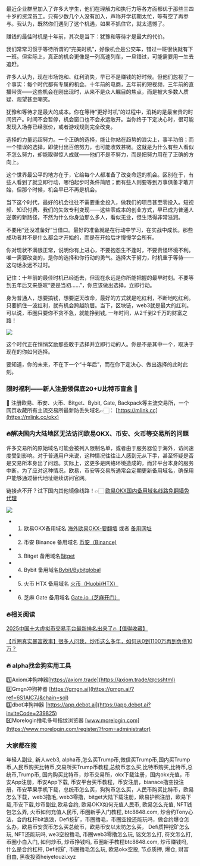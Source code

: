 最近企业群里加入了许多大学生，他们在理解力和执行力等各方面都优于那些三四十岁的资深员工。只有少数几个人没有加入，声称开学初期太忙，等有空了再参与。我认为，既然你们遇到了这个机遇，如果不抓住它，就太遗憾了。

赚钱的最佳时机是十年前，其次是当下：犹豫和等待才是最大的代价。

我们常常习惯于等待所谓的“完美时机”，好像机会是公交车，错过一班很快就有下一班。但实际上，真正的机会更像是一列高速列车，一旦错过，可能需要用一生去追赶。

许多人认为，现在市场饱和、红利消失，早已不是赚钱的好时候。但他们忽视了一个事实：每个时代都有专属的机会。十年前的电商，五年前的短视频，三年前的直播带货——这些机会在刚出现时，从来不是众人瞩目的焦点，而是被大多数人质疑、观望甚至嘲笑。

犹豫和等待才是最大的成本。你在等待“更好时机”的过程中，消耗的是最宝贵的时间资产。时间不会暂停，机会窗口也不会永远敞开。当你终于下定决心时，很可能发现入场券已经涨价，或者游戏规则完全改变。

选择的力量远超努力。一个正确的选择，能让你站在趋势的浪尖上，事半功倍；而一个错误的选择，即使付出百倍努力，也可能收效甚微。这就是为什么有些人看似不怎么努力，却能取得惊人成就——他们不是不努力，而是把努力用在了正确的方向上。

这个世界最公平的地方在于，它给每个人都准备了改变命运的机会。区别在于，有些人看到了就立即行动，哪怕起步时条件简陋；而有些人则要等到万事俱备才敢开始，但那个时候，机会早已不再是机会。

当下这个时代，最好的机会往往不需要重金投入，做我们的项目甚至零投入。短视频、知识付费、我们的失效专利变现——这些零成本的创业方式，早已成为普通人逆袭的新路径，不然为什么你身边那么多人，看似无业，但生活得非常滋润。

不要用“还没准备好”当借口。最好的准备就是在行动中学习，在实战中成长。那些成功者并不是什么都会才开始的，而是在开始后才慢慢学会所有。

你对现状不满很正常，说明你有上进心，不要抱怨生不逢时，不要责怪环境不利。唯一需要改变的，是你的选择和你行动的勇气。选择大于努力，时机重于等待——这句话永远不过时。

记住：十年前的最佳时机已经逝去，但现在永远是你所能把握的最早时刻。不要等到五年后又来感叹“要是当初……”，你应该做出选择，立即行动。

身为普通人，想要搞钱，想要逆天改命，最好的方式就是吃红利，不断地吃红利。只要抓住一波红利，就有机会跨越阶层。当下，区块链，web3就是最大的红利。  
可以说，币圈只要你不贪不急，就能挣到钱, 一年时间，从2千到2千万的财富之路！

[![](https://307e939.webp.li/og.png)](https://btc8848.com/top-10-exchanges)

这个时代正在悄悄奖励那些敢于选择并立即行动的人。你是不是其中一个，取决于现在的你如何选择。

要知道，你的未来，不在下一个“十年后”，而在你下定决心、做出选择的此时此刻。

### 限时福利——新人注册领保底20+U比特币盲盒 🎁
🎁 注册欧易、币安、火币、Bitget、Bybit, Gate, Backpack等主流交易所，一个网页收藏所有主流交易所最新防丢失域名👉🏻： [https://mlink.cc](https://mlink.cc/okx)

### 🔥解决国内大陆地区无法访问欧易OKX、币安、火币等交易所的问题
许多交易所的原始域名可能会被列入限制名单，或者由于服务器位于海外，访问速度受到影响。对于普通用户来说，这种情况往往让人感到无从下手，甚至怀疑是否是交易所本身出了问题。实际上，这更多是网络环境造成的，而非平台本身的服务中断。为了应对这种情况，欧易，币安等交易所通常会定期更新备用域名，确保用户能够通过替代地址继续访问官网。

链接点不开？试下国内其他镜像线路！👉🏻 [欧易OKX国内备用域名线路免翻墙免代理](https://vlink.cc/okxcn)

[![](https://307e939.webp.li/20250812124552161.png)](https://vlink.cc/okxcn)


- 1. 欧易OKX备用域名 [海外欧易OKX-要翻墙](https://www.okx.com/join/74873351) 或者 [备用网址](https://www.oucnyi.net/zh-hans/join/74873351) 
- 2. 币安 Binance 备用域名 [币安（Binance)](https://accounts.binance.com/zh-CN/register?ref=36457687)
- 3. Bitget 备用域名[Bitget](https://www.bitget.com/zh-CN/referral/register?from=referral&clacCode=VRNEYUTR)
- 4. Bybit 备用域名[Bybit/Bybitglobal](https://www.bybitglobal.com/zh-MY/invite/?ref=VMKORMM)
- 5. 火币 HTX 备用域名 [火币（Huobi/HTX）](https://www.htx.com/invite/zh-cn/1f?invite_code=whf45223)
- 6. 芝麻 Gate 备用域名 [Gate.io（芝麻开门）](https://www.gate.io/zh/signup?ref_type=103&ref=A1ERAQ)

### 🔥相关阅读
[2025中国十大虚拟币交易平台最新排名出来了🔥【值得收藏】](https://btc8848.com/top-10-exchanges/)

[【币圈真实暴富故事】很多人问我，炒币这么多年，如何从0到1100万再到负债10万？](https://heiyetouzi.xyz/biquanstory001/)


### 🔥 alpha找金狗实用工具
1️⃣Axiom冲狗神器[https://axiom.trade](https://axiom.trade/@csshtml)  
2️⃣Gmgn冲狗神器 [https://gmgn.ai](https://gmgn.ai/?ref=6S1AIC7J&chain=sol)  
3️⃣dbot冲狗神器 [https://app.debot.ai](https://app.debot.ai?inviteCode=239825)  
4️⃣Morelogin撸毛多号指纹浏览器 [www.morelogin.com](https://www.morelogin.com/register/?from=administrator)  

### 大家都在搜
 年轻人副业, 新人web3, alpha币,怎么买Trump币,微信买Trump币,国内买Trump币,人民币购买比特币,交易所买Trump币教程,总统币怎么买,比特币购买,比特币,总统币,Trump币, 国内购买比特币，炒币交易所，okx下载注册，国内okx充值，币安App注册，币安App下载, 币安平台买币教程，币安注册，bianace撸空投注册，币安苹果手机下载，总统币怎么买，狗狗币怎么买，人民币购买比特币，欧易 怎么下载，web3撸毛, web3零撸，bitget大陆下载注册，欧易护照注册，欧易下载,币安下载,炒币副业,欧易合约, 欧易OKX如何充值人民币, 欧易怎么充值, NFT钱包怎么弄, 火币如何充值人民币, 币圈新手入门教程, btc8848.com, 炒合约Tony心法，合约杠杆bit浪浪，Defi挖矿，币圈撸毛，币圈空投还能玩吗，做合约爆仓怎么办，欧易币安货币怎么买总统币，欧易币安以太坊怎么买， Defi质押挖矿怎么玩, NFT还能玩吗, we3空投撸毛, 币圈web3零撸怎么玩, 铭文怎么打, 符文怎么打, 币圈小白入门, 如何炒币, 炒币挣钱吗, 币圈新手教程btc8848.com, 炒币赚钱吗, 什么是合约杠杆, Defi挖矿, 币圈撸毛怎么玩, 欧易okx空投, 节点质押, 爆仓, 财富自由, 黑夜投资heiyetouzi.xyz